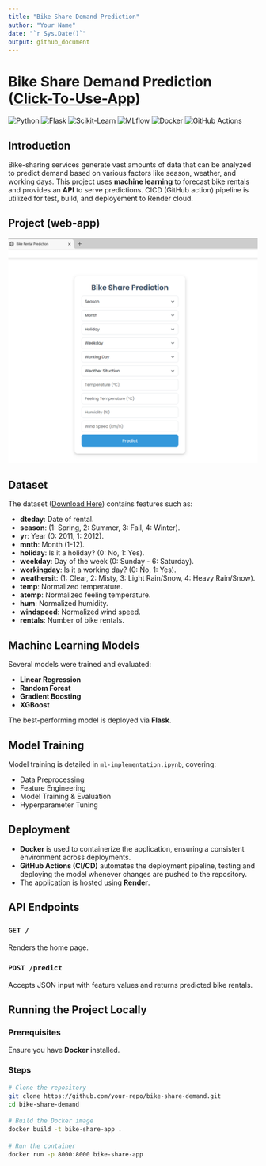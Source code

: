 ```yaml
---
title: "Bike Share Demand Prediction"
author: "Your Name"
date: "`r Sys.Date()`"
output: github_document
---
```


# Bike Share Demand Prediction ([Click-To-Use-App](https://bikerentalcicd-1.onrender.com))

![Python](https://img.shields.io/badge/Python-3.9-blue.svg)
![Flask](https://img.shields.io/badge/Flask-2.0-green.svg)
![Scikit-Learn](https://img.shields.io/badge/Scikit--Learn-1.0-orange.svg)
![MLflow](https://img.shields.io/badge/MLflow-1.20-purple.svg)
![Docker](https://img.shields.io/badge/Docker-20.10-lightblue.svg)
![GitHub Actions](https://img.shields.io/badge/GitHub%20Actions-CI%2FCD-yellow.svg)

## Introduction

Bike-sharing services generate vast amounts of data that can be analyzed to predict demand based on various factors like season, weather, and working days. This project uses **machine learning** to forecast bike rentals and provides an **API** to serve predictions. CICD (GitHub action) pipeline is utilized for test, build, and deployement to Render cloud.

## Project (web-app)
![Project Video](web-app.PNG)

## Dataset

The dataset ([Download Here](https://your-dataset-link.com)) contains features such as:

- **dteday**: Date of rental.
- **season**: (1: Spring, 2: Summer, 3: Fall, 4: Winter).
- **yr**: Year (0: 2011, 1: 2012).
- **mnth**: Month (1-12).
- **holiday**: Is it a holiday? (0: No, 1: Yes).
- **weekday**: Day of the week (0: Sunday - 6: Saturday).
- **workingday**: Is it a working day? (0: No, 1: Yes).
- **weathersit**: (1: Clear, 2: Misty, 3: Light Rain/Snow, 4: Heavy Rain/Snow).
- **temp**: Normalized temperature.
- **atemp**: Normalized feeling temperature.
- **hum**: Normalized humidity.
- **windspeed**: Normalized wind speed.
- **rentals**: Number of bike rentals.

## Machine Learning Models

Several models were trained and evaluated:

- **Linear Regression**
- **Random Forest**
- **Gradient Boosting**
- **XGBoost**

The best-performing model is deployed via **Flask**.

## Model Training

Model training is detailed in `ml-implementation.ipynb`, covering:

- Data Preprocessing
- Feature Engineering
- Model Training & Evaluation
- Hyperparameter Tuning

## Deployment

- **Docker** is used to containerize the application, ensuring a consistent environment across deployments.  
- **GitHub Actions (CI/CD)** automates the deployment pipeline, testing and deploying the model whenever changes are pushed to the repository.  
- The application is hosted using **Render**.  

## API Endpoints

### `GET /`
Renders the home page.

### `POST /predict`
Accepts JSON input with feature values and returns predicted bike rentals.

## Running the Project Locally

### Prerequisites
Ensure you have **Docker** installed.

### Steps

```bash
# Clone the repository
git clone https://github.com/your-repo/bike-share-demand.git
cd bike-share-demand

# Build the Docker image
docker build -t bike-share-app .

# Run the container
docker run -p 8000:8000 bike-share-app

